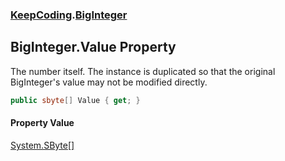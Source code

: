 ### [KeepCoding](KeepCoding.md 'KeepCoding').[BigInteger](KeepCoding_BigInteger.md 'KeepCoding.BigInteger')
## BigInteger.Value Property
The number itself. The instance is duplicated so that the original BigInteger's value may not be modified directly.  
```csharp
public sbyte[] Value { get; }
```
#### Property Value
[System.SByte](https://docs.microsoft.com/en-us/dotnet/api/System.SByte 'System.SByte')[[]](https://docs.microsoft.com/en-us/dotnet/api/System.Array 'System.Array')
